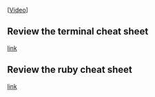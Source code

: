 [[Video](https://youtu.be/PWtkCIyolMs)]

## Review the terminal cheat sheet

[link](terminal_cheat_sheet.md)

## Review the ruby cheat sheet

[link](ruby_cheat_sheet.md)
